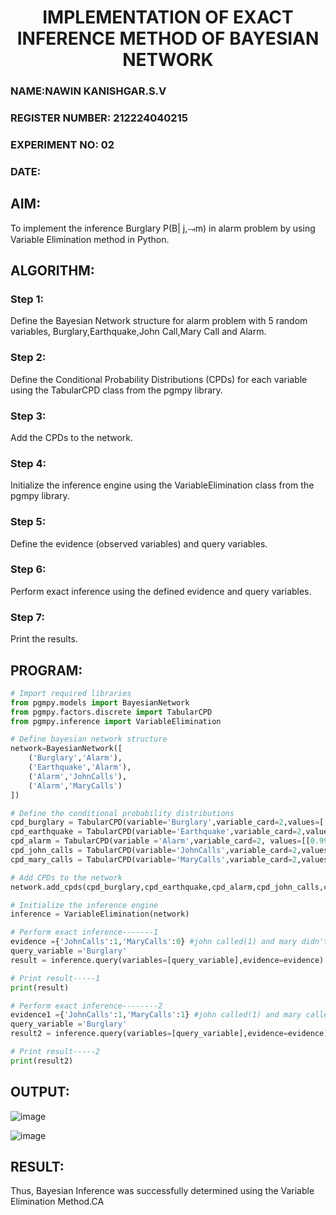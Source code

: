

<h1 align =center> IMPLEMENTATION OF EXACT INFERENCE METHOD OF BAYESIAN NETWORK </h1>
<H3> NAME:NAWIN KANISHGAR.S.V </H3>
<H3> REGISTER NUMBER: 212224040215 </H3>
<H3> EXPERIMENT NO: 02 </H3>
<H3> DATE: </H3>

## AIM:
To implement the inference Burglary P(B| j,⥗m) in alarm problem by using Variable Elimination method in Python.

## ALGORITHM:

### Step 1: 
Define the Bayesian Network structure for alarm problem with 5 random variables, Burglary,Earthquake,John Call,Mary Call and Alarm.<br>
### Step 2: 
Define the Conditional Probability Distributions (CPDs) for each variable using the TabularCPD class from the pgmpy library.<br>
### Step 3: 
Add the CPDs to the network.<br>
### Step 4: 
Initialize the inference engine using the VariableElimination class from the pgmpy library.<br>
### Step 5: 
Define the evidence (observed variables) and query variables.<br>
### Step 6: 
Perform exact inference using the defined evidence and query variables.<br>
### Step 7: 
Print the results.<br>

## PROGRAM:
```python
# Import required libraries
from pgmpy.models import BayesianNetwork
from pgmpy.factors.discrete import TabularCPD
from pgmpy.inference import VariableElimination

# Define bayesian network structure
network=BayesianNetwork([
    ('Burglary','Alarm'),
    ('Earthquake','Alarm'),
    ('Alarm','JohnCalls'),
    ('Alarm','MaryCalls')
])

# Define the conditional probability distributions
cpd_burglary = TabularCPD(variable='Burglary',variable_card=2,values=[[0.999],[0.001]])
cpd_earthquake = TabularCPD(variable='Earthquake',variable_card=2,values=[[0.998],[0.002]])
cpd_alarm = TabularCPD(variable ='Alarm',variable_card=2, values=[[0.999, 0.71, 0.06, 0.05],[0.001, 0.29, 0.94, 0.95]],evidence=['Burglary','Earthquake'],evidence_card=[2,2])
cpd_john_calls = TabularCPD(variable='JohnCalls',variable_card=2,values=[[0.95,0.1],[0.05,0.9]],evidence=['Alarm'],evidence_card=[2])
cpd_mary_calls = TabularCPD(variable='MaryCalls',variable_card=2,values=[[0.99,0.3],[0.01,0.7]],evidence=['Alarm'],evidence_card=[2])

# Add CPDs to the network
network.add_cpds(cpd_burglary,cpd_earthquake,cpd_alarm,cpd_john_calls,cpd_mary_calls)

# Initialize the inference engine
inference = VariableElimination(network)

# Perform exact inference-------1
evidence ={'JohnCalls':1,'MaryCalls':0} #john called(1) and mary didn't call (0) as evidence
query_variable ='Burglary'
result = inference.query(variables=[query_variable],evidence=evidence)

# Print result-----1
print(result)

# Perform exact inference--------2
evidence1 ={'JohnCalls':1,'MaryCalls':1} #john called(1) and mary called (1) as evidence
query_variable ='Burglary'
result2 = inference.query(variables=[query_variable],evidence=evidence)

# Print result-----2
print(result2)
```


## OUTPUT:
![image](https://github.com/user-attachments/assets/ec38dbf8-be24-48f8-a6b8-679c17a9fa5b)

![image](https://github.com/user-attachments/assets/67c3b379-e4d5-41fb-94c5-2db18dda815a)


## RESULT:
Thus, Bayesian Inference was successfully determined using the Variable Elimination Method.CA
